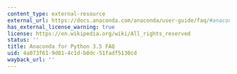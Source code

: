 ```yaml
---
content_type: external-resource
external_url: https://docs.anaconda.com/anaconda/user-guide/faq/#anaconda-faq-35
has_external_license_warning: true
license: https://en.wikipedia.org/wiki/All_rights_reserved
status: ''
title: Anaconda for Python 3.5 FAQ
uid: 4a073f61-9d81-4c1d-b8dc-51fadf5130cd
wayback_url: ''
---
```


